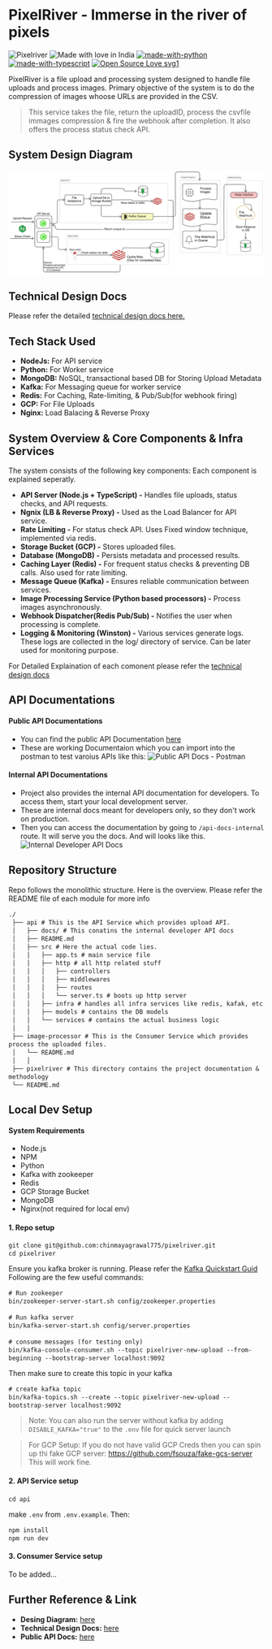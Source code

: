 # PixelRiver - Immerse in the river of pixels

![Pixelriver](https://img.shields.io/badge/pixelriver-blue)
![Made with love in India](https://madewithlove.now.sh/in?heart=true&colorA=%232543d4&colorB=%23f58f00&template=for-the-badge)
[![made-with-python](https://img.shields.io/badge/Made%20with-Python-1f425f.svg)](https://www.python.org/)
[![made-with-typescript](https://shields.io/badge/TypeScript-3178C6?logo=TypeScript&logoColor=FFF&style=flat-square)](https://www.typescriptlang.org/)
[![Open Source Love svg1](https://badges.frapsoft.com/os/v1/open-source.svg?v=103)](https://github.com/ellerbrock/open-source-badges/)

PixelRiver is a file upload and processing system designed to handle file uploads and process images. Primary objective of the system is to do the compression of images whoose URLs are provided in the CSV.

> This service takes the file, return the uploadID, process the csvfile immages compression & fire the webhook after completion. It also offers the process status check API.

## System Design Diagram

<img src="https://github.com/chinmayagrawal775/pixelriver/blob/main/pixelriver/system-design.svg?raw=true" alt="system-design-diagram"></img>

## Technical Design Docs

Please refer the detailed [technical design docs here.](https://github.com/chinmayagrawal775/pixelriver/blob/main/pixelriver/technical-design-document.md)

## Tech Stack Used

- **NodeJs:** For API service
- **Python:** For Worker service
- **MongoDB:** NoSQL, transactional based DB for Storing Upload Metadata
- **Kafka:** For Messaging queue for worker service
- **Redis:** For Caching, Rate-limiting, & Pub/Sub(for webhook firing)
- **GCP:** For File Uploads
- **Nginx:** Load Balacing & Reverse Proxy

## System Overview & Core Components & Infra Services

The system consists of the following key components: Each component is explained seperatly.

- **API Server (Node.js + TypeScript) -** Handles file uploads, status checks, and API requests.
- **Ngnix (LB & Reverse Proxy) -** Used as the Load Balancer for API service.
- **Rate Limiting -** For status check API. Uses Fixed window technique, implemented via redis.
- **Storage Bucket (GCP) -** Stores uploaded files.
- **Database (MongoDB) -** Persists metadata and processed results.
- **Caching Layer (Redis) -** For frequent status checks & preventing DB calls. Also used for rate limiting.
- **Message Queue (Kafka) -** Ensures reliable communication between services.
- **Image Processing Service (Python based processors) -** Process images asynchronously.
- **Webhook Dispatcher(Redis Pub/Sub) -** Notifies the user when processing is complete.
- **Logging & Monitoring (Winston) -** Various services generate logs. These logs are collected in the log/ directory of service. Can be later used for monitoring purpose.

For Detailed Explaination of each comonent please refer the [technical design docs](https://github.com/chinmayagrawal775/pixelriver/blob/main/pixelriver/technical-design-document.md)

## API Documentations

#### Public API Documentations

- You can find the public API Documentation [here](https://documenter.getpostman.com/view/33976849/2sAYkDMLLw)
- These are working Documentaion which you can import into the postman to test varoius APIs like this:
  ![Public API Docs - Postman](https://github.com/user-attachments/assets/6a1ef0e8-3266-4182-8159-d768f5053c24)

#### Internal API Documentations

- Project also provides the internal API documentation for developers. To access them, start your local development server.
- These are internal docs meant for developers only, so they don't work on production.
- Then you can access the documentation by going to `/api-docs-internal` route. It will serve you the docs. And will looks like this.
  ![Internal Developer API Docs](https://github.com/user-attachments/assets/8b7d60a0-c61b-40f0-b85f-c645fb67cb43)

## Repository Structure

Repo follows the monolithic structure.
Here is the overview. Please refer the README file of each module for more info

```
./
 ├── api # This is the API Service which provides upload API.
 │   ├── docs/ # This conatins the internal developer API docs
 │   ├── README.md
 │   ├── src # Here the actual code lies.
 │   │   ├── app.ts # main service file
 │   │   ├── http # all http related stuff
 │   │   │   ├── controllers
 │   │   │   ├── middlewares
 │   │   │   ├── routes
 │   │   │   └── server.ts # boots up http server
 │   │   ├── infra # handles all infra services like redis, kafak, etc
 │   │   ├── models # contains the DB models
 │   │   └── services # contains the actual business logic
 │   │
 ├── image-processor # This is the Consumer Service which provides process the uploaded files.
 │   └── README.md
 │   │
 ├── pixelriver # This directory contains the project documentation & methodology
 └── README.md
```

## Local Dev Setup

#### System Requirements

- Node.js
- NPM
- Python
- Kafka with zookeeper
- Redis
- GCP Storage Bucket
- MongoDB
- Nginx(not required for local env)

#### 1. Repo setup

```
git clone git@github.com:chinmayagrawal775/pixelriver.git
cd pixelriver
```

Ensure you kafka broker is running. Please refer the [Kafka Quickstart Guid](https://kafka.apache.org/quickstart)
Following are the few useful commands:

```
# Run zookeeper
bin/zookeeper-server-start.sh config/zookeeper.properties

# Run kafka server
bin/kafka-server-start.sh config/server.properties

# consume messages (for testing only)
bin/kafka-console-consumer.sh --topic pixelriver-new-upload --from-beginning --bootstrap-server localhost:9092
```

Then make sure to create this topic in your kafka

```
# create kafka topic
bin/kafka-topics.sh --create --topic pixelriver-new-upload --bootstrap-server localhost:9092
```

> Note: You can also run the server without kafka by adding `DISABLE_KAFKA="true"` to the `.env` file for quick server launch

> For GCP Setup: If you do not have valid GCP Creds then you can spin up thi fake GCP server: https://github.com/fsouza/fake-gcs-server This will work fine.

#### 2. API Service setup

```
cd api
```

make `.env` from `.env.example`. Then:

```
npm install
npm run dev
```

#### 3. Consumer Service setup

To be added...

## Further Reference & Link

- **Desing Diagram:** [here](https://github.com/chinmayagrawal775/pixelriver/blob/main/pixelriver/system-design.svg)
- **Technical Design Docs:** [here](https://github.com/chinmayagrawal775/pixelriver/blob/main/pixelriver/technical-design-document.md)
- **Public API Docs:** [here](https://documenter.getpostman.com/view/33976849/2sAYkDMLLw)
